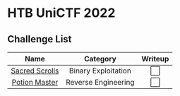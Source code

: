 # HTB UniCTF 2022

## Challenge List
| Name                                            | Category          | Writeup |
|:-----------------------------------------------:|:-----------------:|:--------:|
| [Sacred Scrolls](pwn/Sacred%20Scrolls) | Binary Exploitation  | ⬜ |
| [Potion Master](rev/Potion%20Master)   | Reverse Engineering  | ⬜ |
